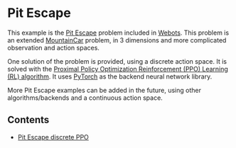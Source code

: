 # Pit Escape

This example is the [Pit Escape](https://robotbenchmark.net/benchmark/pit_escape/) problem included in 
[Webots](https://cyberbotics.com). This problem is an extended 
[MountainCar](https://gym.openai.com/envs/MountainCar-v0/) problem, in 3 dimensions and more complicated 
observation and action spaces.

One solution of the problem is provided, using a discrete action space.
It is solved with the 
[Proximal Policy Optimization Reinforcement (PPO) Learning (RL) algorithm](https://openai.com/blog/openai-baselines-ppo/).
It uses [PyTorch](https://pytorch.org/) as the backend neural network library.

More Pit Escape examples can be added in the future, using other algorithms/backends and a continuous action space.

## Contents
- [Pit Escape discrete PPO](https://github.com/tsampazk/deepworlds/tree/readme-fixes/examples/pit_escape/pit_escape_discrete)
